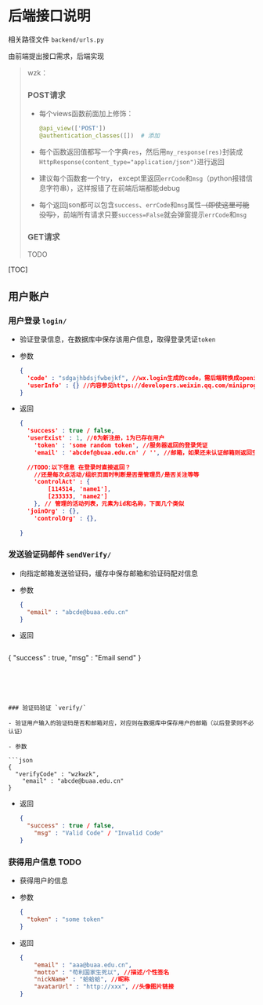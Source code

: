 # 后端接口说明

相关路径文件 `backend/urls.py`

由前端提出接口需求，后端实现

> wzk：
>
> ### POST请求
>
> * 每个views函数前面加上修饰：
>
>   ```python
>   @api_view(['POST'])
>   @authentication_classes([])  # 添加
>   ```
>
> * 每个函数返回值都写一个字典`res`，然后用`my_response(res)`封装成`HttpResponse(content_type="application/json")`进行返回
>
> * 建议每个函数套一个try， except里返回`errCode`和`msg`（python报错信息字符串），这样报错了在前端后端都能debug
> * 每个返回json都可以包含`success`、`errCode`和`msg`属性~~（即使这里可能没写）~~，前端所有请求只要`success=False`就会弹窗提示`errCode`和`msg`
>
> ### GET请求
>
> TODO



[TOC]



## 用户账户

### 用户登录 `login/`

* 验证登录信息，在数据库中保存该用户信息，取得登录凭证`token`

* 参数

  ```json
  {
  	'code' : "sdgajhbdsjfwbejkf", //wx.login生成的code，需后端转换成openid
  	'userInfo' : {} //内容参见https://developers.weixin.qq.com/miniprogram/dev/api/open-api/user-info/UserInfo.html
  }
  ```

* 返回

  ```json
  {
  	'success' : true / false,
  	'userExist' : 1, //0为新注册，1为已存在用户
      'token' : 'some random token', //服务器返回的登录凭证
      'email' : 'abcdef@buaa.edu.cn' / '', //邮箱，如果还未认证邮箱则返回空串
      
    //TODO:以下信息 在登录时直接返回？
      //还是每次点活动/组织页面时判断是否是管理员/是否关注等等
      'controlAct' : {
          [114514, 'name1'],
          [233333, 'name2']
      }, // 管理的活动列表，元素为id和名称，下面几个类似
  	'joinOrg' : {},
      'controlOrg' : {},
      
  }
  ```





### 发送验证码邮件 `sendVerify/`

* 向指定邮箱发送验证码，缓存中保存邮箱和验证码配对信息

- 参数

  ```json
  {
  	"email" : "abcde@buaa.edu.cn"
  }
  ```

  

- 返回

  ```json
{
		"success" : true,
  	"msg" : "Email send" 
  }
  ```





### 验证码验证 `verify/`

- 验证用户输入的验证码是否和邮箱对应，对应则在数据库中保存用户的邮箱（以后登录则不必认证）

- 参数

  ```json
  {
  	"verifyCode" : "wzkwzk",
      "email" : "abcde@buaa.edu.cn"
  }
  ```

  

- 返回

  ```json
  {
  	"success" : true / false,
      "msg" : "Valid Code" / "Invalid Code"
  }
  ```



### 获得用户信息 TODO

* 获得用户的信息

* 参数

  ```json
  {
  	"token" : "some token"
  }
  ```

  

* 返回

  ```json
  {
      "email" : "aaa@buaa.edu.cn",
      "motto" : "苟利国家生死以", //描述/个性签名 
      "nickName" : "蛤蛤蛤", //昵称
      "avatarUrl" : "http://xxx", //头像图片链接
  }
  ```





